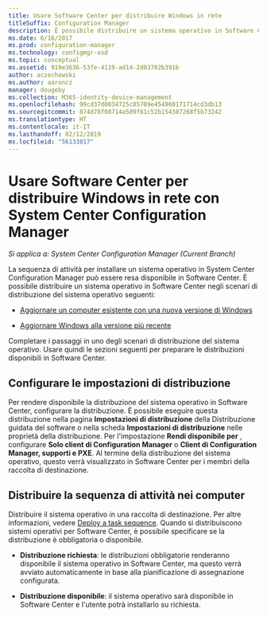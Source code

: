 ```yaml
---
title: Usare Software Center per distribuire Windows in rete
titleSuffix: Configuration Manager
description: È possibile distribuire un sistema operativo in Software Center per aggiornare un computer esistente con una nuova versione di Windows o eseguire l'aggiornamento di Windows alla versione più recente.
ms.date: 6/16/2017
ms.prod: configuration-manager
ms.technology: configmgr-osd
ms.topic: conceptual
ms.assetid: 919e3636-53fe-4119-ad14-2d03702b391b
author: aczechowski
ms.author: aaroncz
manager: dougeby
ms.collection: M365-identity-device-management
ms.openlocfilehash: 99cd37d0034725c85709e454960171714cd3db13
ms.sourcegitcommit: 874d78f08714a509f61c52b154387268f5b73242
ms.translationtype: HT
ms.contentlocale: it-IT
ms.lasthandoff: 02/12/2019
ms.locfileid: "56133817"
---
```

# <a name="use-software-center-to-deploy-windows-over-the-network-with-system-center-configuration-manager"></a>Usare Software Center per distribuire Windows in rete con System Center Configuration Manager

*Si applica a: System Center Configuration Manager (Current Branch)*

La sequenza di attività per installare un sistema operativo in System Center Configuration Manager può essere resa disponibile in Software Center. È possibile distribuire un sistema operativo in Software Center negli scenari di distribuzione del sistema operativo seguenti:

-   [Aggiornare un computer esistente con una nuova versione di Windows](refresh-an-existing-computer-with-a-new-version-of-windows.md)

-   [Aggiornare Windows alla versione più recente](upgrade-windows-to-the-latest-version.md)

Completare i passaggi in uno degli scenari di distribuzione del sistema operativo. Usare quindi le sezioni seguenti per preparare le distribuzioni disponibili in Software Center.

## <a name="configure-deployment-settings"></a>Configurare le impostazioni di distribuzione  
Per rendere disponibile la distribuzione del sistema operativo in Software Center, configurare la distribuzione. È possibile eseguire questa distribuzione nella pagina **Impostazioni di distribuzione** della Distribuzione guidata del software o nella scheda **Impostazioni di distribuzione** nelle proprietà della distribuzione. Per l'impostazione **Rendi disponibile per** , configurare **Solo client di Configuration Manager** o **Client di Configuration Manager, supporti e PXE**. Al termine della distribuzione del sistema operativo, questo verrà visualizzato in Software Center per i membri della raccolta di destinazione.

##  <a name="BKMK_Deploy"></a> Distribuire la sequenza di attività nei computer  
Distribuire il sistema operativo in una raccolta di destinazione. Per altre informazioni, vedere [Deploy a task sequence](manage-task-sequences-to-automate-tasks.md#BKMK_DeployTS). Quando si distribuiscono sistemi operativi per Software Center, è possibile specificare se la distribuzione è obbligatoria o disponibile.

-   **Distribuzione richiesta**: le distribuzioni obbligatorie renderanno disponibile il sistema operativo in Software Center, ma questo verrà avviato automaticamente in base alla pianificazione di assegnazione configurata.

-   **Distribuzione disponibile**: il sistema operativo sarà disponibile in Software Center e l'utente potrà installarlo su richiesta.

